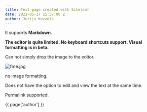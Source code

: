 ```yaml
---
title: Test page created with Siteleaf
date: 2021-05-17 15:37:00 Z
author: Jurijs Kovzels
---
```


It supports **Markdown**. 

**The editor is quite limited. No keyboard shortcuts support.
Visual formatting is in beta.**

Can not simply drop the image to the editor.

![fme.jpg](/uploads/fme.jpg)

no image formatting.


Does not have the option to edit and view the text at the same time.

Permalink supported.

{{ page['author'] }}